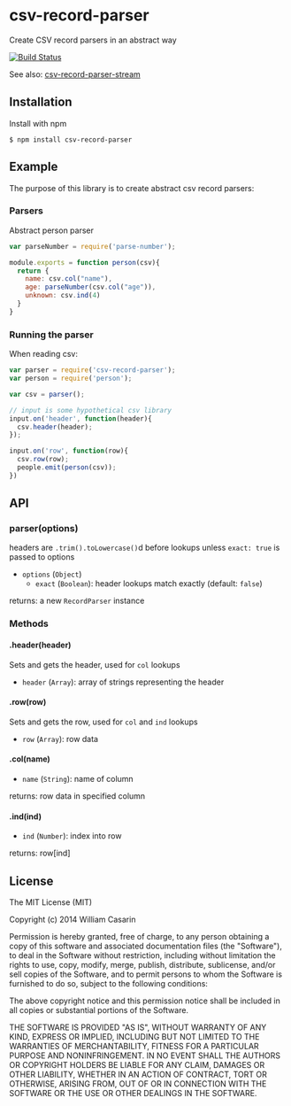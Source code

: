 
# csv-record-parser

  Create CSV record parsers in an abstract way

  [![Build Status](https://travis-ci.org/jb55/csv-record-parser.png)](https://travis-ci.org/jb55/csv-record-parser)

  See also: [csv-record-parser-stream](https://github.com/jb55/csv-record-parser-stream)

## Installation

  Install with npm

    $ npm install csv-record-parser

## Example

The purpose of this library is to create abstract csv record parsers:

### Parsers

Abstract person parser

```js
var parseNumber = require('parse-number');

module.exports = function person(csv){
  return {
    name: csv.col("name"),
    age: parseNumber(csv.col("age")),
    unknown: csv.ind(4)
  }
}
```

### Running the parser

When reading csv:

```js
var parser = require('csv-record-parser');
var person = require('person');

var csv = parser();

// input is some hypothetical csv library
input.on('header', function(header){
  csv.header(header);
});

input.on('row', function(row){
  csv.row(row);
  people.emit(person(csv));
}) 
```

## API

### parser(options)

headers are `.trim().toLowercase()`d before lookups unless `exact: true` is
passed to options

* `options` (`Object`)
  - `exact` (`Boolean`): header lookups match exactly (default: `false`)

returns: a new `RecordParser` instance

### Methods

#### .header(header)

Sets and gets the header, used for `col` lookups

* `header` (`Array`): array of strings representing the header

#### .row(row)

Sets and gets the row, used for `col` and `ind` lookups

* `row` (`Array`): row data

#### .col(name)

* `name` (`String`): name of column

returns: row data in specified column

#### .ind(ind)

* `ind` (`Number`): index into row

returns: row[ind]

## License

  The MIT License (MIT)

  Copyright (c) 2014 William Casarin

  Permission is hereby granted, free of charge, to any person obtaining a copy
  of this software and associated documentation files (the "Software"), to deal
  in the Software without restriction, including without limitation the rights
  to use, copy, modify, merge, publish, distribute, sublicense, and/or sell
  copies of the Software, and to permit persons to whom the Software is
  furnished to do so, subject to the following conditions:

  The above copyright notice and this permission notice shall be included in
  all copies or substantial portions of the Software.

  THE SOFTWARE IS PROVIDED "AS IS", WITHOUT WARRANTY OF ANY KIND, EXPRESS OR
  IMPLIED, INCLUDING BUT NOT LIMITED TO THE WARRANTIES OF MERCHANTABILITY,
  FITNESS FOR A PARTICULAR PURPOSE AND NONINFRINGEMENT. IN NO EVENT SHALL THE
  AUTHORS OR COPYRIGHT HOLDERS BE LIABLE FOR ANY CLAIM, DAMAGES OR OTHER
  LIABILITY, WHETHER IN AN ACTION OF CONTRACT, TORT OR OTHERWISE, ARISING FROM,
  OUT OF OR IN CONNECTION WITH THE SOFTWARE OR THE USE OR OTHER DEALINGS IN
  THE SOFTWARE.
